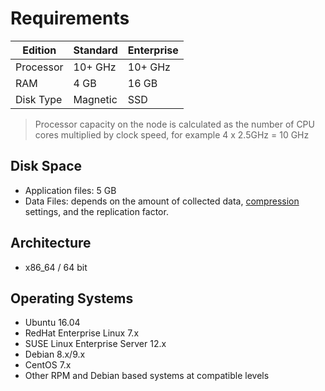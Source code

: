 # Requirements

| Edition | Standard | Enterprise |
| --- | --- | --- |
| Processor | 10+ GHz | 10+ GHz |
| RAM | 4 GB | 16 GB |
| Disk Type | Magnetic | SSD |

> Processor capacity on the node is calculated as the number of CPU cores multiplied by clock speed, for example 4 x 2.5GHz = 10 GHz

## Disk Space

* Application files: 5 GB
* Data Files: depends on the amount of collected data, [compression](compaction/README.md) settings, and the replication factor.

## Architecture

* x86_64 / 64 bit

## Operating Systems

* Ubuntu 16.04
* RedHat Enterprise Linux 7.x
* SUSE Linux Enterprise Server 12.x
* Debian 8.x/9.x
* CentOS 7.x
* Other RPM and Debian based systems at compatible levels
